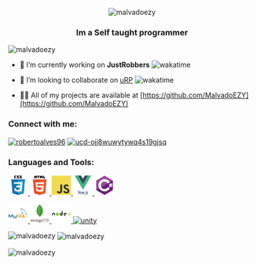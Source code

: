 <p align="center"> <img src="https://lh3.googleusercontent.com/pw/AM-JKLV6bDMHko6GgJiRSEt1Wt6LHO2oJBFJyixkoVFt7lcA4_Fo_9uxlinZfcY7xYk0Q2O1U5n4BZ4CG7p6-3H2uTt_cq_Atu8dk40GjjQ_oXwvLcjO43XH_iHRKlvkuSGyKXmh1CPv6A-5qssZuNO033gG=w850-h220-no?authuser=1" alt="malvadoezy" /> </p>

<h3 align="center">Im a Self taught programmer</h3>

<p align="left"> <img src="https://komarev.com/ghpvc/?username=malvadoezy&label=Profile%20views&color=0e75b6&style=flat" alt="malvadoezy" /> </p>

- 🔭 I’m currently working on **JustRobbers**      <img src="https://wakatime.com/badge/user/c8dbad0a-9f32-401b-a7f3-6b37eb0e17df/project/3a5f6523-e327-47b6-960a-36b04517a7e7.svg" alt="wakatime">

- 👯 I’m looking to collaborate on [uRP](https://github.com/Underground-Roleplay/framework)       <img src="https://wakatime.com/badge/github/MalvadoEZY/framework.svg" alt="wakatime">

- 👨‍💻 All of my projects are available at [https://github.com/MalvadoEZY](https://github.com/MalvadoEZY)

<h3 align="left">Connect with me:</h3>
<p align="left">
<a href="https://linkedin.com/in/robertoalves96" target="blank"><img align="center" src="https://raw.githubusercontent.com/rahuldkjain/github-profile-readme-generator/master/src/images/icons/Social/linked-in-alt.svg" alt="robertoalves96" height="30" width="40" /></a>
<a href="https://www.youtube.com/c/ucd-ojj8wuwytywq4s19gjsq" target="blank"><img align="center" src="https://raw.githubusercontent.com/rahuldkjain/github-profile-readme-generator/master/src/images/icons/Social/youtube.svg" alt="ucd-ojj8wuwytywq4s19gjsq" height="30" width="40" /></a>
</p>

<h3 align="left">Languages and Tools:</h3>
<p align="left"> <a href="https://www.w3schools.com/css/" target="_blank" rel="noreferrer"> <img src="https://raw.githubusercontent.com/devicons/devicon/master/icons/css3/css3-original-wordmark.svg" alt="css3" width="40" height="40"/> </a> <a href="https://www.w3.org/html/" target="_blank" rel="noreferrer"> <img src="https://raw.githubusercontent.com/devicons/devicon/master/icons/html5/html5-original-wordmark.svg" alt="html5" width="40" height="40"/> </a> <a href="https://developer.mozilla.org/en-US/docs/Web/JavaScript" target="_blank" rel="noreferrer"> <img src="https://raw.githubusercontent.com/devicons/devicon/master/icons/javascript/javascript-original.svg" alt="javascript" width="40" height="40"/> </a> <a href="https://vuejs.org/" target="_blank" rel="noreferrer"> <img src="https://raw.githubusercontent.com/devicons/devicon/master/icons/vuejs/vuejs-original-wordmark.svg" alt="vuejs" width="40" height="40"/> </a> <a href="https://www.w3schools.com/cs/" target="_blank" rel="noreferrer"> <img src="https://raw.githubusercontent.com/devicons/devicon/master/icons/csharp/csharp-original.svg" alt="csharp" width="40" height="40"/> </a> 
  
  <a href="https://www.mysql.com/" target="_blank" rel="noreferrer"> <img src="https://raw.githubusercontent.com/devicons/devicon/master/icons/mysql/mysql-original-wordmark.svg" alt="mysql" width="40" height="40"/> </a> <a href="https://www.mongodb.com/" target="_blank" rel="noreferrer"> <img src="https://raw.githubusercontent.com/devicons/devicon/master/icons/mongodb/mongodb-original-wordmark.svg" alt="mongodb" width="40" height="40"/> </a> <a href="https://nodejs.org" target="_blank" rel="noreferrer"> <img src="https://raw.githubusercontent.com/devicons/devicon/master/icons/nodejs/nodejs-original-wordmark.svg" alt="nodejs" width="40" height="40"/> </a> <a href="https://unity.com/" target="_blank" rel="noreferrer"> <img src="https://www.vectorlogo.zone/logos/unity3d/unity3d-icon.svg" alt="unity" width="40" height="40"/> </a>  </p>

<p><img align="left" src="https://github-readme-stats.vercel.app/api/top-langs?username=malvadoezy&show_icons=true&locale=en&layout=compact" alt="malvadoezy" /></p>

<p>&nbsp;<img align="center" src="https://github-readme-stats.vercel.app/api?username=malvadoezy&show_icons=true&locale=en" alt="malvadoezy" /></p>

<p><img align="center" src="https://github-readme-streak-stats.herokuapp.com/?user=malvadoezy&" alt="malvadoezy" /></p>
